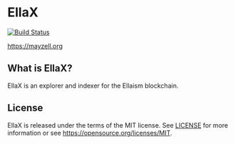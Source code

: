 # EllaX

[![Build Status](https://travis-ci.org/mayzellproject/ellax.svg?branch=develop)](https://travis-ci.org/mayzellproject/ellax)

https://mayzell.org

## What is EllaX?

EllaX is an explorer and indexer for the Ellaism blockchain.

## License

EllaX is released under the terms of the MIT license. See [LICENSE](LICENSE) 
for more information or see https://opensource.org/licenses/MIT.
